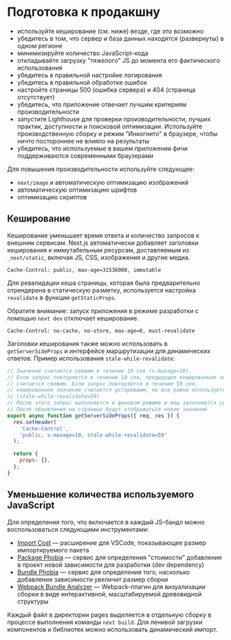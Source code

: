 # Подготовка к продакшну

- используйте кеширование (см. ниже) везде, где это возможно
- убедитесь в том, что сервер и база данных находятся (развернуты) в одном регионе
- минимизируйте количество JavaScript-кода
- откладывайте загрузку "тяжелого" JS до момента его фактического использования
- убедитесь в правильной настройке логирования
- убедитесь в правильной обработке ошибок
- настройте страницы 500 (ошибка сервера) и 404 (страница отсутствует)
- убедитесь, что приложение отвечает лучшим критериям производительности
- запустите Lighthouse для проверки производительности, лучших практик, доступности и поисковой оптимизации. Используйте производственную сборку и режим "Инкогнито" в браузере, чтобы ничто постороннее не влияло на результаты
- убедитесь, что используемые в вашем приложении фичи поддерживаются современными браузерами

Для повышения производительности используйте следующее:

- `next/image` и автоматическую оптимизацию изображений
- автоматическую оптимизацию шрифтов
- оптимизацию скриптов

## Кеширование

Кеширование уменьшает время ответа и количество запросов к внешним сервисам. Next.js автоматически добавляет заголовки кеширования к иммутабельным ресурсам, доставляемым из `_next/static`, включая JS, CSS, изображения и другие медиа.

```
Cache-Control: public, max-age=31536000, immutable
```

Для ревалидации кеша страницы, которая была предварительно отрендерена в статическую разметку, используется настройка `revalidate` в функции `getStaticProps`.

Обратите внимание: запуск приложения в режиме разработки с помощью `next dev` отключает кеширование.

```
Cache-Control: no-cache, no-store, max-age=0, must-revalidate
```

Заголовки кеширования также можно использовать в `getServerSideProps` и интерфейсе маршрутизации для динамических ответов. Пример использования `stale-while-revalidate`:

```js
// Значение считается свежим в течение 10 сек (s-maxage=10).
// Если запрос повторяется в течение 10 сек, предыдущее кешированное значение
// считается свежим. Если запрос повторяется в течение 59 сек,
// кешированное значение считается устаревшим, но все равно используется для рендеринга
// (stale-while-revalidate=59)
// После этого запрос выполняется в фоновом режиме и кеш заполняется свежими данными.
// После обновления на странице будут отображаться новое значение
export async function getServerSideProps({ req, res }) {
  res.setHeader(
    'Cache-Control',
    'public, s-maxage=10, stale-while-revalidate=59'
  );

  return {
    props: {},
  };
}
```

## Уменьшение количества используемого JavaScript

Для определения того, что включается в каждый JS-бандл можно воспользоваться следующими инструментами:

- [Import Cost](https://marketplace.visualstudio.com/items?itemName=wix.vscode-import-cost) — расширение для VSCode, показывающее размер импортируемого пакета
- [Package Phobia](https://packagephobia.com/) — сервис для определения "стоимости" добавления в проект новой зависимости для разработки (dev dependency)
- [Bundle Phobia](https://bundlephobia.com/) — сервис для определения того, насколько добавление зависимости увеличит размер сборки
- [Webpack Bundle Analyzer](https://github.com/vercel/next.js/tree/canary/packages/next-bundle-analyzer) — Webpack-плагин для визуализации сборки в виде интерактивной, масштабируемой древовидной структуры

Каждый файл в директории pages выделяется в отдельную сборку в процессе выполнения команды `next build`. Для ленивой загрузки компонентов и библиотек можно использовать динамический импорт.
